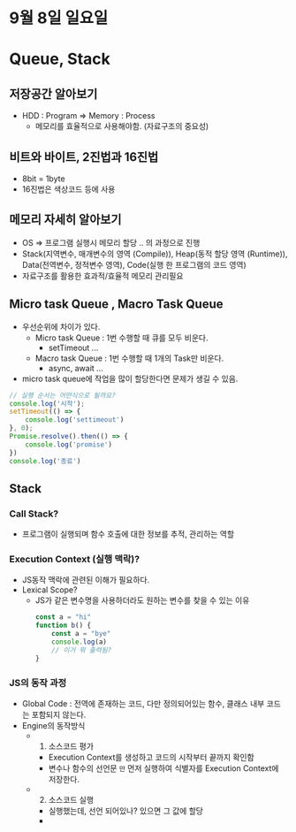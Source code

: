 # 9월 8일 일요일
# Queue, Stack
## 저장공간 알아보기
- HDD : Program => Memory : Process
  - 메모리를 효율적으로 사용해야함. (자료구조의 중요성)
## 비트와 바이트, 2진법과 16진법
- 8bit = 1byte
- 16진법은 색상코드 등에 사용

## 메모리 자세히 알아보기
- OS => 프로그램 실행시 메모리 할당 .. 의 과정으로 진행
- Stack(지역변수, 매개변수의 영역 (Compile)), Heap(동적 할당 영역 (Runtime)), Data(전역변수, 정적변수 영역), Code(실행 한 프로그램의 코드 영역)
- 자료구조를 활용한 효과적/효율적 메모리 관리필요

## Micro task Queue , Macro Task Queue
- 우선순위에 차이가 있다.
  - Micro task Queue : 1번 수행할 때 큐를 모두 비운다.
    - setTimeout ...
  - Macro task Queue : 1번 수행할 때 1개의 Task만 비운다.
    - async, await ...
- micro task queue에 작업을 많이 할당한다면 문제가 생길 수 있음.
```js
// 실행 순서는 어떤식으로 될까요?
console.log('시작');
setTimeout(() => {
    console.log('settimeout')
}, 0);
Promise.resolve().then(() => {
    console.log('promise')
})
console.log('종료')
```
## Stack
### Call Stack?
- 프로그램이 실행되며 함수 호출에 대한 정보를 추적, 관리하는 역할
### Execution Context (실행 맥락)?
- JS동작 맥락에 관련된 이해가 필요하다.
- Lexical Scope?
  - JS가 같은 변수명을 사용하더라도 원하는 변수를 찾을 수 있는 이유
    ```js
    const a = "hi"
    function b() {
        const a = "bye"
        console.log(a)
        // 이거 뭐 출력됨?
    }
    ```

### JS의 동작 과정
- Global Code : 전역에 존재하는 코드, 다만 정의되어있는 함수, 클래스 내부 코드는 포함되지 않는다.
- Engine의 동작방식
  - 1. 소스코드 평가
    - Execution Context를 생성하고 코드의 시작부터 끝까지 확인함
    - 변수나 함수의 선언문 `만` 먼저 실행하여 식별자를 Execution Context에 저장한다.
  - 2. 소스코드 실행
    - 실행했는데, 선언 되어있나? 있으면 그 값에 할당
    - 